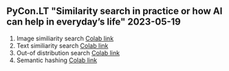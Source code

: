 ## PyCon.LT "Similarity search in practice or how AI can help in everyday’s life" 2023-05-19

1. Image similiarity search [Colab link](https://colab.research.google.com/drive/1dF5xySnSLV3vEmKbaCq0QcgodX_Gwlun?usp=sharing)
2. Text similiarity search [Colab link](https://colab.research.google.com/drive/1s-2EH8j9eLuZOG-1kTx2uvlT7WjkJdLj?usp=sharing)
3. Out-of distribution search [Colab link](https://colab.research.google.com/drive/1dF5xySnSLV3vEmKbaCq0QcgodX_Gwlun?usp=sharing)
4. Semantic hashing [Colab link](https://colab.research.google.com/drive/1dF5xySnSLV3vEmKbaCq0QcgodX_Gwlun?usp=sharing)
